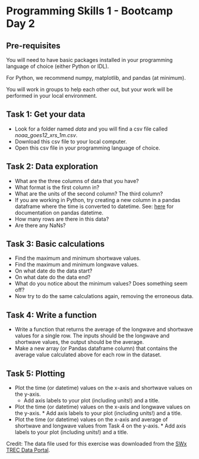 # Programming Skills 1 - Bootcamp Day 2

## Pre-requisites
You will need to have basic packages installed in your programming language of choice (either Python or IDL).

For Python, we recommend numpy, matplotlib, and pandas (at minimum).

You will work in groups to help each other out, but your work will be performed in your local environment.

## Task 1: Get your data

* Look for a folder named *data* and you will find a csv file called *noaa_goes12_xrs_1m.csv*.
* Download this csv file to your local computer.
* Open this csv file in your programming language of choice.

## Task 2: Data exploration

* What are the three columns of data that you have?
* What format is the first column in?
* What are the units of the second column? The third column?
* If you are working in Python, try creating a new column in a pandas dataframe where the time is converted to datetime. See: [here](https://pandas.pydata.org/docs/reference/api/pandas.to_datetime.html) for documentation on pandas datetime.
* How many rows are there in this data?
* Are there any NaNs?

## Task 3: Basic calculations

* Find the maximum and minimum shortwave values.
* Find the maximum and minimum longwave values.
* On what date do the data start?
* On what date do the data end?
* What do you notice about the minimum values? Does something seem off?
* Now try to do the same calculations again, removing the erroneous data.

## Task 4: Write a function

* Write a function that returns the average of the longwave and shortwave values for a single row. The inputs should be the longwave and shortwave values, the output should be the average.
* Make a new array (or Pandas dataframe column) that contains the average value calculated above for each row in the dataset.

## Task 5: Plotting

* Plot the time (or datetime) values on the x-axis and shortwave values on the y-axis.
	* Add axis labels to your plot (including units!) and a title.
* Plot the time (or datetime) values on the x-axis and longwave values on the y-axis.
        * Add axis labels to your plot (including units!) and a title.
* Plot the time (or datetime) values on the x-axis and average of shortwave and longwave values from Task 4 on the y-axis.
        * Add axis labels to your plot (including units!) and a title.




Credit: The data file used for this exercise was downloaded from the [SWx TREC Data Portal](https://lasp.colorado.edu/space-weather-portal/home).
